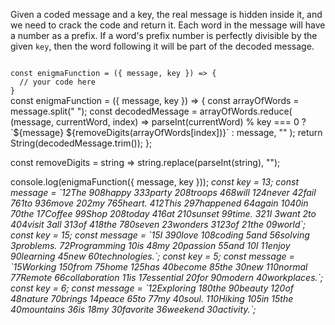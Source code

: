 Given a coded message and a key, the real message is hidden inside it, and we need to crack the code and return it. Each word in the message will have a number as a prefix. If a word's prefix number is perfectly divisible by the given `key`, then the word following it will be part of the decoded message.

<codeblock language="javascript" type="exercise" testMode="multipleInput">
<code>
const enigmaFunction = ({ message, key }) => {
  // your code here
}
</code>

<solution>
const enigmaFunction = ({ message, key }) => {
  const arrayOfWords = message.split(" ");
  const decodedMessage = arrayOfWords.reduce(
    (message, currentWord, index) =>
      parseInt(currentWord) % key === 0
        ? `${message} ${removeDigits(arrayOfWords[index])}`
        : message,
    ""
  );
  return String(decodedMessage.trim());
};

const removeDigits = string => string.replace(parseInt(string), "");
</solution>

<testcases>
<caller>
console.log(enigmaFunction({ message, key }));
</caller>
<testcase>
<i>
const key = 13;
const message = `12The 908happy 333party 208troops 468will 124never 42fail 761to 936move 202my 765heart. 412This 297happened 64again 1040in 70the 17Coffee 99Shop 208today 416at 210sunset 99time. 321I 3want 2to 404visit 3all 313of 418the 780seven 23wonders 3123of 21the 09world`;
</i>
</testcase>
<testcase>
<i>
const key = 15;
const message = `15I 390love 108coding 5and 56solving 3problems. 72Programming 10is 48my 20passion 55and 10I 11enjoy 90learning 45new 60technologies.`;
</i>
</testcase>
<testcase>
<i>
const key = 5;
const message = `15Working 150from 75home 125has 40become 85the 30new 110normal 77Remote 66collaboration 11is 17essential 20for 90modern 40workplaces.`;
</i>
</testcase>
<testcase>
<i>
const key = 6;
const message = `12Exploring 180the 90beauty 120of 48nature 70brings 14peace 65to 77my 40soul. 110Hiking 105in 15the 40mountains 36is 18my 30favorite 36weekend 30activity.`;
</i>
</testcase>
</testcases>
</codeblock>